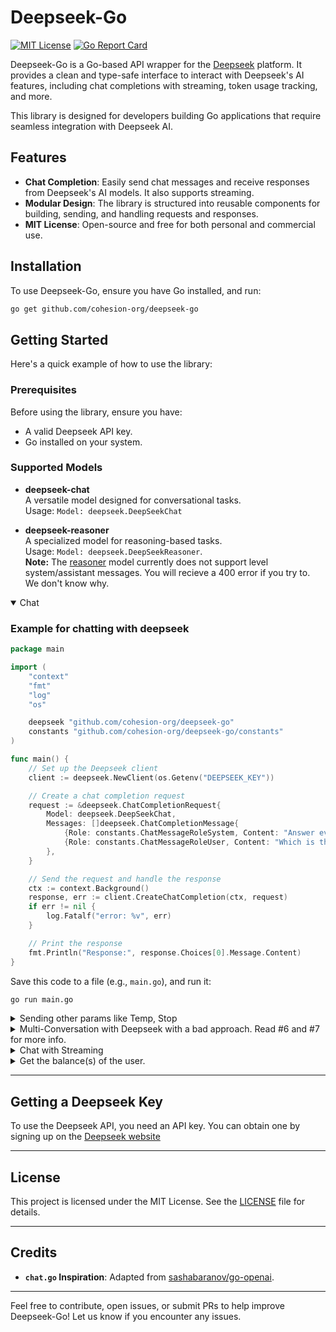 # Deepseek-Go

[![MIT License](https://img.shields.io/badge/license-MIT-blue.svg)](LICENSE) 
[![Go Report Card](https://goreportcard.com/badge/github.com/cohesion-org/deepseek-go)](https://goreportcard.com/report/github.com/cohesion-org/deepseek-go)

Deepseek-Go is a Go-based API wrapper for the [Deepseek](https://deepseek.com) platform. It provides a clean and type-safe interface to interact with Deepseek's AI features, including chat completions with streaming, token usage tracking, and more.

This library is designed for developers building Go applications that require seamless integration with Deepseek AI.


## Features

- **Chat Completion**: Easily send chat messages and receive responses from Deepseek's AI models. It also supports streaming.
- **Modular Design**: The library is structured into reusable components for building, sending, and handling requests and responses.
- **MIT License**: Open-source and free for both personal and commercial use.

## Installation

To use Deepseek-Go, ensure you have Go installed, and run:

```sh
go get github.com/cohesion-org/deepseek-go
```

## Getting Started

Here's a quick example of how to use the library:

### Prerequisites

Before using the library, ensure you have:
- A valid Deepseek API key.
- Go installed on your system.

### Supported Models

- **deepseek-chat**  
  A versatile model designed for conversational tasks. <br/>
  Usage: `Model: deepseek.DeepSeekChat`

- **deepseek-reasoner**  
  A specialized model for reasoning-based tasks.  
  Usage: `Model: deepseek.DeepSeekReasoner`. <br/>
  **Note:** The [reasoner](https://api-docs.deepseek.com/guides/reasoning_model) model currently does not support level system/assistant messages. You will recieve a 400 error if you try to. We don't know why. 

<details open>
<summary> Chat </summary>

### Example for chatting with deepseek

```go
package main

import (
	"context"
	"fmt"
	"log"
	"os"

	deepseek "github.com/cohesion-org/deepseek-go"
	constants "github.com/cohesion-org/deepseek-go/constants"
)

func main() {
	// Set up the Deepseek client
    client := deepseek.NewClient(os.Getenv("DEEPSEEK_KEY"))

	// Create a chat completion request
	request := &deepseek.ChatCompletionRequest{
		Model: deepseek.DeepSeekChat,
		Messages: []deepseek.ChatCompletionMessage{
			{Role: constants.ChatMessageRoleSystem, Content: "Answer every question using slang."},
			{Role: constants.ChatMessageRoleUser, Content: "Which is the tallest mountain in the world?"},
		},
	}

	// Send the request and handle the response
	ctx := context.Background()
	response, err := client.CreateChatCompletion(ctx, request)
	if err != nil {
		log.Fatalf("error: %v", err)
	}

	// Print the response
	fmt.Println("Response:", response.Choices[0].Message.Content)
}
```

Save this code to a file (e.g., `main.go`), and run it:
```sh
go run main.go
```
</details>

<details >
	<summary> Sending other params like Temp, Stop </summary>
	<strong> You just need to extend the ChatCompletionMessage with the supported parameters. </strong>

```go
	request := &deepseek.ChatCompletionRequest{
		Model: deepseek.DeepSeekChat,
		Messages: []deepseek.ChatCompletionMessage{
			{Role: constants.ChatMessageRoleUser, Content: "What is the meaning of deepseek"},
			{Role: constants.ChatMessageRoleSystem, Content: "Answer every question using slang"},
		},
		Temperature: 1.0,
		Stop:        []string{"yo", "hello"},
		ResponseFormat: &deepseek.ResponseFormat{
			Type: "text",
		},
	}
```

</details>

<details >
	<summary> Multi-Conversation with Deepseek with a bad approach. Read #6 and #7 for more info.</summary>

```go
package deepseek_examples

import (
	"context"
	"fmt"
	"log"

	deepseek "github.com/cohesion-org/deepseek-go"
	"github.com/cohesion-org/deepseek-go/constants"
)

func Multi_Chat() {
	client := deepseek.NewClient("DEEPSEEK_KEY")
	ctx := context.Background()

	messages := []deepseek.ChatCompletionMessage{{
		Role:    constants.ChatMessageRoleUser,
		Content: "What's the highest mountain in the world? One word response only.",
	}}

	response1, err := client.CreateChatCompletion(ctx, &deepseek.ChatCompletionRequest{
		Model:    deepseek.DeepSeekChat,
		Messages: messages,
	})
	if err != nil {
		log.Fatalf("Round 1 failed: %v", err)
	}

	messages = append(messages, deepseek.ChatCompletionMessage{
		Role:    response1.Choices[0].Message.Role,
		Content: response1.Choices[0].Message.Content,
	})

	fmt.Printf("Messages after Round 1: %+v\n", messages)

	messages = append(messages, deepseek.ChatCompletionMessage{
		Role:    constants.ChatMessageRoleUser,
		Content: "What is the second?",
	})

	response2, err := client.CreateChatCompletion(ctx, &deepseek.ChatCompletionRequest{
		Model:    deepseek.DeepSeekChat,
		Messages: messages,
	})
	if err != nil {
		log.Fatalf("Round 2 failed: %v", err)
	}

	fmt.Printf("Final messages: %+v\n", append(messages, deepseek.ChatCompletionMessage{
		Role:    response2.Choices[0].Message.Role,
		Content: response2.Choices[0].Message.Content,
	}))
}
```

</details>

<details>
<summary> Chat with Streaming </summary>

```go
package main

import (
	"context"
	"errors"
	"fmt"
	"io"
	"log"
	"os"

	deepseek "github.com/cohesion-org/deepseek-go"
	constants "github.com/cohesion-org/deepseek-go/constants"
)

func main() {
	client := deepseek.NewClient(os.Getenv("DEEPSEEK_KEY"))
	request := &deepseek.StreamChatCompletionRequest{
		Model: deepseek.DeepSeekChat,
		Messages: []deepseek.ChatCompletionMessage{
			{Role: constants.ChatMessageRoleUser, Content: "Just testing if the streaming feature is working or not!"},
		},
		Stream: true,
	}
	ctx := context.Background()

	stream, err := client.CreateChatCompletionStream(ctx, request)
	if err != nil {
		log.Fatalf("ChatCompletionStream error: %v", err)
	}
	var fullMessage string
	defer stream.Close()
	for {
		response, err := stream.Recv()
		if errors.Is(err, io.EOF) {
			fmt.Println("\nStream finished")
			break
		}
		if err != nil {
			fmt.Printf("\nStream error: %v\n", err)
			break
		}
		for _, choice := range response.Choices {
			fullMessage += choice.Delta.Content // Accumulate chunk content
			log.Println(choice.Delta.Content)
		}
	}
	log.Println("The full message is: ", fullMessage)
}
```
</details>

<details>
<summary> Get the balance(s) of the user. </summary>

```go
package main

import (
	"context"
	"log"
	"os"

	deepseek "github.com/cohesion-org/deepseek-go"
)

func main() {
	client := deepseek.NewClient(os.Getenv("DEEPSEEK_KEY"))
	ctx := context.Background()
	balance, err := deepseek.GetBalance(client, ctx)
	if err != nil {
		log.Fatalf("Error getting balance: %v", err)
	}

	if balance == nil {
		log.Fatalf("Balance is nil")
	}

	if len(balance.BalanceInfos) == 0 {
		log.Fatalf("No balance information returned")
	}
	log.Printf("%+v\n", balance)
}
```
</details>

---
## Getting a Deepseek Key

To use the Deepseek API, you need an API key. You can obtain one by signing up on the [Deepseek website](https://platform.deepseek.com/api_keys)

---

## License

This project is licensed under the MIT License. See the [LICENSE](LICENSE) file for details.

---

## Credits
- **`chat.go` Inspiration**: Adapted from [sashabaranov/go-openai](https://github.com/sashabaranov/go-openai/tree/master).

---

Feel free to contribute, open issues, or submit PRs to help improve Deepseek-Go! Let us know if you encounter any issues.